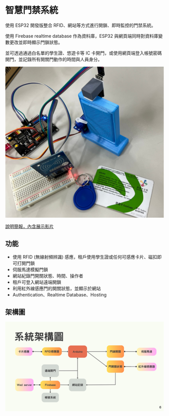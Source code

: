 智慧門禁系統
====
使用 ESP32 開發版整合 RFID、網站等方式進行開鎖、即時監控的門禁系統。

使用 Firebase realtime database 作為資料庫，ESP32 與網頁端同時對資料庫變數更改並即時顯示門鎖狀態。

並可透過通過白名單的學生證、悠遊卡等 IC 卡開門，或使用網頁端登入帳號密碼開門，並記錄所有開關門動作的時間與人員身分。

![](./backg.png)

[說明簡報，內含展示影片](https://www.canva.com/design/DAF4K5hUs-A/0c60sVON2bFGC1tac2Pprw/edit?utm_content=DAF4K5hUs-A&utm_campaign=designshare&utm_medium=link2&utm_source=sharebutton)

功能
----
* 使用 RFID (無線射頻辨識) 感應，租戶使用學生證或任何可感應卡片、磁扣即可打開門鎖
* 伺服馬達模擬門鎖
* 網站紀錄門開關狀態、時間、操作者
* 租戶可登入網站遠端開鎖
* 利用紅外線感應門的開關狀態，並顯示於網站
* Authentication、Realtime Database、Hosting

架構圖
----
![](./架構圖.png)
